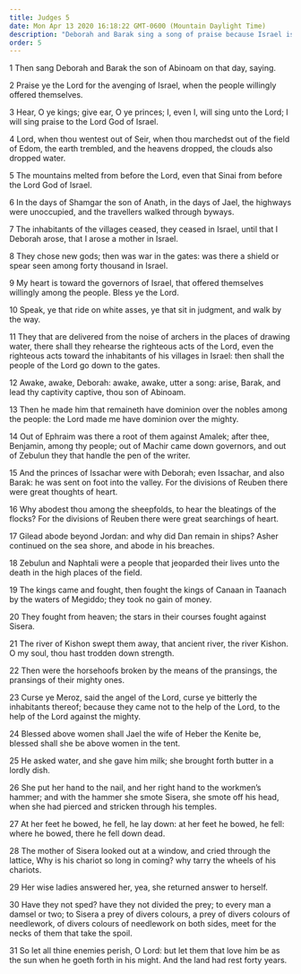 ```yaml
---
title: Judges 5
date: Mon Apr 13 2020 16:18:22 GMT-0600 (Mountain Daylight Time)
description: "Deborah and Barak sing a song of praise because Israel is delivered from Canaanite bondage."
order: 5
---
```


1 Then sang Deborah and Barak the son of Abinoam on that day, saying.

2 Praise ye the Lord for the avenging of Israel, when the people willingly offered themselves.

3 Hear, O ye kings; give ear, O ye princes; I, even I, will sing unto the Lord; I will sing praise to the Lord God of Israel.

4 Lord, when thou wentest out of Seir, when thou marchedst out of the field of Edom, the earth trembled, and the heavens dropped, the clouds also dropped water.

5 The mountains melted from before the Lord, even that Sinai from before the Lord God of Israel.

6 In the days of Shamgar the son of Anath, in the days of Jael, the highways were unoccupied, and the travellers walked through byways.

7 The inhabitants of the villages ceased, they ceased in Israel, until that I Deborah arose, that I arose a mother in Israel.

8 They chose new gods; then was war in the gates: was there a shield or spear seen among forty thousand in Israel.

9 My heart is toward the governors of Israel, that offered themselves willingly among the people. Bless ye the Lord.

10 Speak, ye that ride on white asses, ye that sit in judgment, and walk by the way.

11 They that are delivered from the noise of archers in the places of drawing water, there shall they rehearse the righteous acts of the Lord, even the righteous acts toward the inhabitants of his villages in Israel: then shall the people of the Lord go down to the gates.

12 Awake, awake, Deborah: awake, awake, utter a song: arise, Barak, and lead thy captivity captive, thou son of Abinoam.

13 Then he made him that remaineth have dominion over the nobles among the people: the Lord made me have dominion over the mighty.

14 Out of Ephraim was there a root of them against Amalek; after thee, Benjamin, among thy people; out of Machir came down governors, and out of Zebulun they that handle the pen of the writer.

15 And the princes of Issachar were with Deborah; even Issachar, and also Barak: he was sent on foot into the valley. For the divisions of Reuben there were great thoughts of heart.

16 Why abodest thou among the sheepfolds, to hear the bleatings of the flocks? For the divisions of Reuben there were great searchings of heart.

17 Gilead abode beyond Jordan: and why did Dan remain in ships? Asher continued on the sea shore, and abode in his breaches.

18 Zebulun and Naphtali were a people that jeoparded their lives unto the death in the high places of the field.

19 The kings came and fought, then fought the kings of Canaan in Taanach by the waters of Megiddo; they took no gain of money.

20 They fought from heaven; the stars in their courses fought against Sisera.

21 The river of Kishon swept them away, that ancient river, the river Kishon. O my soul, thou hast trodden down strength.

22 Then were the horsehoofs broken by the means of the pransings, the pransings of their mighty ones.

23 Curse ye Meroz, said the angel of the Lord, curse ye bitterly the inhabitants thereof; because they came not to the help of the Lord, to the help of the Lord against the mighty.

24 Blessed above women shall Jael the wife of Heber the Kenite be, blessed shall she be above women in the tent.

25 He asked water, and she gave him milk; she brought forth butter in a lordly dish.

26 She put her hand to the nail, and her right hand to the workmen’s hammer; and with the hammer she smote Sisera, she smote off his head, when she had pierced and stricken through his temples.

27 At her feet he bowed, he fell, he lay down: at her feet he bowed, he fell: where he bowed, there he fell down dead.

28 The mother of Sisera looked out at a window, and cried through the lattice, Why is his chariot so long in coming? why tarry the wheels of his chariots.

29 Her wise ladies answered her, yea, she returned answer to herself.

30 Have they not sped? have they not divided the prey; to every man a damsel or two; to Sisera a prey of divers colours, a prey of divers colours of needlework, of divers colours of needlework on both sides, meet for the necks of them that take the spoil.

31 So let all thine enemies perish, O Lord: but let them that love him be as the sun when he goeth forth in his might. And the land had rest forty years.
